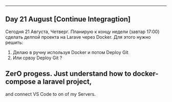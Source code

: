 -----------------------------------------
Day 21 August [Continue Integragtion]
-----------------------------------------
Сегодня 21 Августа, Четверг. 
Планирую к концу недели (завтар 17:00) сделать делпой проекта на Larave через Docker. 
Для этого нужно решить:
1. Делаю в ручну используя Docker и потом Deploy Git 
2. Или срвзу Deploy Git ?

## ZerO progess. Just understand how to docker-compose a laravel project,
and connect VS Code to on of my Servers. 


